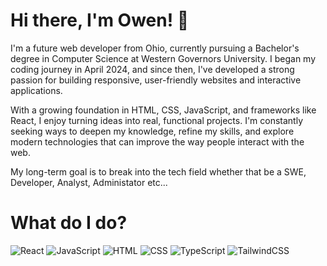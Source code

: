 # Hi there, I'm Owen! 👋

I'm a future web developer from Ohio, currently pursuing a Bachelor's degree in Computer Science at Western Governors University. I began my coding journey in April 2024, and since then, I've developed a strong passion for building responsive, user-friendly websites and interactive applications.

With a growing foundation in HTML, CSS, JavaScript, and frameworks like React, I enjoy turning ideas into real, functional projects. I'm constantly seeking ways to deepen my knowledge, refine my skills, and explore modern technologies that can improve the way people interact with the web.

My long-term goal is to break into the tech field whether that be a SWE, Developer, Analyst, Administator etc...

# What do I do?

![React](https://img.shields.io/badge/React-%2320232a?style=for-the-badge&logo=react&logoColor=%2361dafb)
![JavaScript](https://img.shields.io/badge/JavaScript-%23f7df1e?style=for-the-badge&logo=javascript&logoColor=%23000)
![HTML](https://img.shields.io/badge/HTML-%23e34f26?style=for-the-badge&logo=html5&logoColor=%23fff)
![CSS](https://img.shields.io/badge/CSS-%231572b6?style=for-the-badge&logo=css3&logoColor=%23fff)
![TypeScript](https://img.shields.io/badge/TypeScript-%232b82d9?style=for-the-badge&logo=typescript&logoColor=%23fff)
![TailwindCSS](https://img.shields.io/badge/TailwindCSS-%2338bdf8?style=for-the-badge&logo=tailwindcss&logoColor=%23fff)



